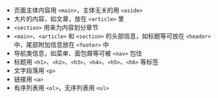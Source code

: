 - 页面主体内容用 `<main>`，主体无关的用 `<aside>`
- 大片的内容，如文章，放在 `<article>` 里
- `<section>` 用来为内容划分章节
- `<main>`、`<article>` 和 `<section>` 的头部信息，如标题等可放在 `<header>` 中，尾部附加信息放在 `<footer>` 中
- 导航类信息，如菜单、面包屑等可被 `<nav>` 包住
- 标题用 `<h1>`、`<h2>`、`<h3>`、`<h4>`、`<h5>`、`<h6>` 等标签
- 文字段落用 `<p>`
- 链接用 `<a>`
- 有序列表用 `<ol>`，无序列表用 `<ul>`
